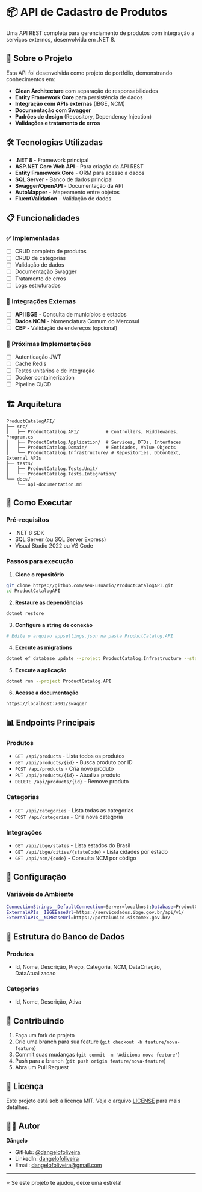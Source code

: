 # 📦 API de Cadastro de Produtos

Uma API REST completa para gerenciamento de produtos com integração a serviços externos, desenvolvida em .NET 8.

## 🚀 Sobre o Projeto

Esta API foi desenvolvida como projeto de portfólio, demonstrando conhecimentos em:
- **Clean Architecture** com separação de responsabilidades
- **Entity Framework Core** para persistência de dados
- **Integração com APIs externas** (IBGE, NCM)
- **Documentação com Swagger**
- **Padrões de design** (Repository, Dependency Injection)
- **Validações e tratamento de erros**

## 🛠️ Tecnologias Utilizadas

- **.NET 8** - Framework principal
- **ASP.NET Core Web API** - Para criação da API REST
- **Entity Framework Core** - ORM para acesso a dados
- **SQL Server** - Banco de dados principal
- **Swagger/OpenAPI** - Documentação da API
- **AutoMapper** - Mapeamento entre objetos
- **FluentValidation** - Validação de dados

## 📋 Funcionalidades

### ✅ Implementadas
- [ ] CRUD completo de produtos
- [ ] CRUD de categorias
- [ ] Validação de dados
- [ ] Documentação Swagger
- [ ] Tratamento de erros
- [ ] Logs estruturados

### 🔄 Integrações Externas
- [ ] **API IBGE** - Consulta de municípios e estados
- [ ] **Dados NCM** - Nomenclatura Comum do Mercosul
- [ ] **CEP** - Validação de endereços (opcional)

### 🚧 Próximas Implementações
- [ ] Autenticação JWT
- [ ] Cache Redis
- [ ] Testes unitários e de integração
- [ ] Docker containerization
- [ ] Pipeline CI/CD

## 🏗️ Arquitetura

```
ProductCatalogAPI/
├── src/
│   ├── ProductCatalog.API/          # Controllers, Middlewares, Program.cs
│   ├── ProductCatalog.Application/  # Services, DTOs, Interfaces
│   ├── ProductCatalog.Domain/       # Entidades, Value Objects
│   └── ProductCatalog.Infrastructure/ # Repositories, DbContext, External APIs
├── tests/
│   ├── ProductCatalog.Tests.Unit/
│   └── ProductCatalog.Tests.Integration/
└── docs/
    └── api-documentation.md
```

## 🚀 Como Executar

### Pré-requisitos
- .NET 8 SDK
- SQL Server (ou SQL Server Express)
- Visual Studio 2022 ou VS Code

### Passos para execução

1. **Clone o repositório**
```bash
git clone https://github.com/seu-usuario/ProductCatalogAPI.git
cd ProductCatalogAPI
```

2. **Restaure as dependências**
```bash
dotnet restore
```

3. **Configure a string de conexão**
```bash
# Edite o arquivo appsettings.json na pasta ProductCatalog.API
```

4. **Execute as migrations**
```bash
dotnet ef database update --project ProductCatalog.Infrastructure --startup-project ProductCatalog.API
```

5. **Execute a aplicação**
```bash
dotnet run --project ProductCatalog.API
```

6. **Acesse a documentação**
```
https://localhost:7001/swagger
```

## 📊 Endpoints Principais

### Produtos
- `GET /api/products` - Lista todos os produtos
- `GET /api/products/{id}` - Busca produto por ID
- `POST /api/products` - Cria novo produto
- `PUT /api/products/{id}` - Atualiza produto
- `DELETE /api/products/{id}` - Remove produto

### Categorias
- `GET /api/categories` - Lista todas as categorias
- `POST /api/categories` - Cria nova categoria

### Integrações
- `GET /api/ibge/states` - Lista estados do Brasil
- `GET /api/ibge/cities/{stateCode}` - Lista cidades por estado
- `GET /api/ncm/{code}` - Consulta NCM por código

## 🔧 Configuração

### Variáveis de Ambiente
```bash
ConnectionStrings__DefaultConnection=Server=localhost;Database=ProductCatalogDB;Trusted_Connection=true;
ExternalAPIs__IBGEBaseUrl=https://servicodados.ibge.gov.br/api/v1/
ExternalAPIs__NCMBaseUrl=https://portalunico.siscomex.gov.br/
```

## 📝 Estrutura do Banco de Dados

### Produtos
- Id, Nome, Descrição, Preço, Categoria, NCM, DataCriação, DataAtualizacao

### Categorias  
- Id, Nome, Descrição, Ativa

## 🤝 Contribuindo

1. Faça um fork do projeto
2. Crie uma branch para sua feature (`git checkout -b feature/nova-feature`)
3. Commit suas mudanças (`git commit -m 'Adiciona nova feature'`)
4. Push para a branch (`git push origin feature/nova-feature`)
5. Abra um Pull Request

## 📄 Licença

Este projeto está sob a licença MIT. Veja o arquivo [LICENSE](LICENSE) para mais detalhes.

## 👨‍💻 Autor

**Dângelo**
- GitHub: [@dangelofoliveira](https://github.com/dangelofoliveira)
- LinkedIn: [dangelofoliveira](https://linkedin.com/in/dangelofoliveira)
- Email: dangelofoliveira@gmail.com

---

⭐ Se este projeto te ajudou, deixe uma estrela!
